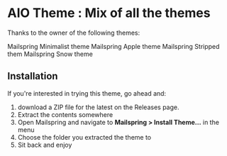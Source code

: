 # AIO Theme : Mix of all the themes

Thanks to the owner of the following themes:

Mailspring Minimalist theme
Mailspring Apple theme
Mailspring Stripped them
Mailspring Snow theme

## Installation

If you're interested in trying this theme, go ahead and:

1. download a ZIP file for the latest on the Releases page.
2. Extract the contents somewhere
3. Open Mailspring and navigate to **Mailspring > Install Theme...** in the menu
4. Choose the folder you extracted the theme to
5. Sit back and enjoy

